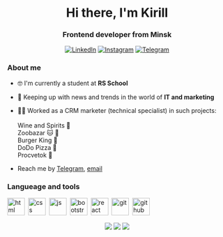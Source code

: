 <div id="header" align="center">
    <h1> Hi there, I'm Kirill </h1>
    <h3> Frontend developer from Minsk </h3>
</div>

<div id="socials" align="center">
<a href="https://www.linkedin.com/in/kirill-savenkov-45183823b" target="_blank">
    <img src="https://img.shields.io/badge/LinkedIn-blue?style=for-the-badge&logo=linkedin&logoColor=white" alt="LinkedIn"></a>
    <a href="https://www.instagram.com/savenkov_kirill/" target="_blank">
    <img src="https://img.shields.io/badge/Instagram-deeppink?style=for-the-badge&logo=Instagram&logoColor=white" alt="Instagram"></a>
    <a href="https://t.me/Kirill_Savenkou" target="_blank">
    <img src="https://img.shields.io/badge/Telegram-steelblue?style=for-the-badge&logo=telegram&logoColor=white" alt="Telegram"></a>
</div>

### About me
- :nerd_face: I'm currently a student at **RS School**
- :monocle_face: Keeping up with news and trends in the world of **IT and marketing**
- :man_technologist: Worked as a CRM marketer (technical specialist) in such projects:<br><br>
Wine and Spirits :wine_glass:<br>
Zoobazar :cat: :dog:<br>
Burger King :hamburger: <br>
DoDo Pizza :pizza: <br>
Procvetok :hibiscus:<br>



- Reach me by [Telegram](https://t.me/Kirill_Savenkou), [email](mailto:ksavenkov@mail.ru)

### Langueage and tools
<img src="https://cdn.jsdelivr.net/gh/devicons/devicon@latest/icons/html5/html5-original.svg" title="html" width="40" height="40" />&nbsp;
<img src="https://cdn.jsdelivr.net/gh/devicons/devicon@latest/icons/css3/css3-original.svg" title="css" width="40" height="40" />&nbsp;
<img src="https://cdn.jsdelivr.net/gh/devicons/devicon@latest/icons/javascript/javascript-original.svg" title="js" width="40" height="40" />&nbsp;
<img src="https://cdn.jsdelivr.net/gh/devicons/devicon@latest/icons/bootstrap/bootstrap-original.svg" title="bootstrap" width="40" height="40" />&nbsp;
<img src="https://cdn.jsdelivr.net/gh/devicons/devicon@latest/icons/react/react-original.svg" title="react" width="40" height="40" />&nbsp;
<img src="https://cdn.jsdelivr.net/gh/devicons/devicon@latest/icons/git/git-original.svg" title="git" width="40" height="40" />&nbsp;
<img src="https://cdn.jsdelivr.net/gh/devicons/devicon@latest/icons/github/github-original.svg" title="github" width="40" height="40" />&nbsp;

<div id="stat" align="center">
    <img src="http://github-profile-summary-cards.vercel.app/api/cards/profile-details?username=Savenkov-Kirill&theme=algolia"/>
    <img src="http://github-profile-summary-cards.vercel.app/api/cards/repos-per-language?username=Savenkov-Kirill&theme=algolia"/>
    <img src="http://github-profile-summary-cards.vercel.app/api/cards/stats?username=Savenkov-Kirill&theme=algolia"/>
</div>
